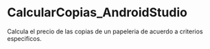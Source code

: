 # CalcularCopias_AndroidStudio
Calcula el precio de las copias de un papeleria de acuerdo a criterios especificos.
